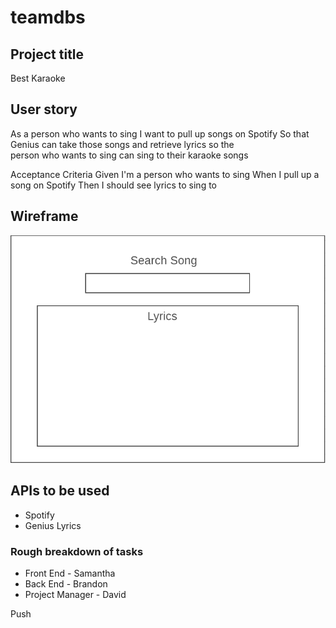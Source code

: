 # teamdbs

## Project title
Best Karaoke 

## User story

 As a person who wants to sing
 I want to pull up songs on Spotify
 So that Genius can take those songs and retrieve lyrics so the  
 person who wants to sing can sing to their karaoke songs  

 Acceptance Criteria
 Given I'm a person who wants to sing
 When I pull up a song on Spotify
 Then I should see lyrics to sing to


## Wireframe 
![](karaoke.PNG)

## APIs to be used
- Spotify
- Genius Lyrics

### Rough breakdown of tasks
- Front End - Samantha  
- Back End - Brandon  
- Project Manager - David  

Push
